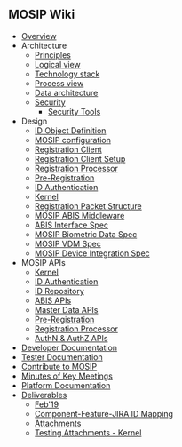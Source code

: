 ## MOSIP Wiki
* [Overview](/mosip/mosip/wiki)
* Architecture
  * [Principles](Architecture-Principles-&-Platform-Goals)
  * [Logical view](Logical-Architecture)  
  * [Technology stack](Technology-Stack)
  * [Process view](Process-view)
  * [Data architecture](MOSIP-Data-Architecture)
  * [Security](Security)
    * [Security Tools](Security-Tools)
* Design
  * [ID Object Definition](MOSIP-ID-Object-definition)
  * [MOSIP configuration](MOSIP-configuration-&-launcher)
  * [Registration Client](Registration-Client)
  * [Registration Client Setup](Registration-Client-Setup)
  * [Registration Processor](Registration-Processor)
  * [Pre-Registration](Pre-Registration)
  * [ID Authentication](ID-Authentication)
  * [Kernel](Kernel)
  * [Registration Packet Structure](Registration-Packet)  
  * [MOSIP ABIS Middleware](MOSIP-ABIS-Middleware)
  * [ABIS Interface Spec](Automated-Biometric-Identification-System-(ABIS)-Interface)
  * [MOSIP Biometric Data Spec](MOSIP-Biometric-Data-Specifications)
  * [MOSIP VDM Spec](MOSIP-VDM-Specifications)
  * [MOSIP Device Integration Spec](Device-Integration-Specifications)
* MOSIP APIs
  * [Kernel](Kernel-APIs)
  * [ID Authentication](ID-Authentication-APIs)
  * [ID Repository](ID-Repository-API)
  * [ABIS APIs](ABIS-APIs)
  * [Master Data APIs](Master-data-APIs)
  * [Pre-Registration](Pre-Registration-Services)
  * [Registration Processor](Registration-Processor-APIs)
  * [AuthN & AuthZ APIs](AuthN-&-AuthZ-APIs)
* [Developer Documentation](Developer-Documentation)
* [Tester Documentation](Tester-Documentation)
* [Contribute to MOSIP](Contribute-to-MOSIP) 
* [Minutes of Key Meetings](Minutes-of-Key-Meetings)
* [Platform Documentation](Platform-Documentation)
* [Deliverables](Deliverables)
  * [Feb'19](Feb'19)
  * [Component-Feature-JIRA ID Mapping](Component-x-Feature-x-JIRA-ID-Mapping)
  * [Attachments](Deliverables---Attachments)
  * [Testing Attachments - Kernel](Testing-Attachments---Kernel)